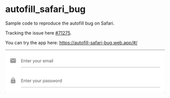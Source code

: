 # autofill_safari_bug

Sample code to reproduce the autofill bug on Safari.

Tracking the issue here [#71275](https://github.com/flutter/flutter/issues/71275).

You can try the app here: https://autofill-safari-bug.web.app/#/

![](autofill-safari-bug.gif)
